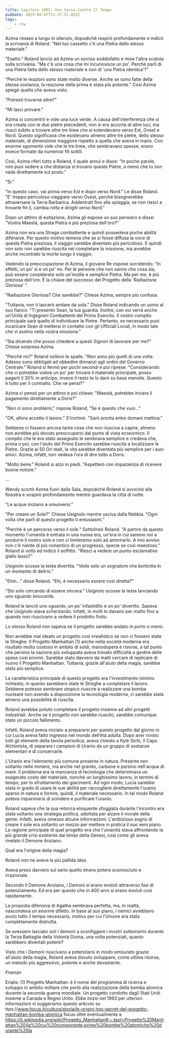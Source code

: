 ```yaml
---
title: Capitolo 1002- Una Corsa Contro Il Tempo
pubDate: 2025-08-07T11:37:51.051Z
tags:
    - rtw
---
```







Azima rimase a lungo in silenzio, dopodiché respirò profondamente e indicò la scrivania di Roland. "Nel tuo cassetto c'è una Pietra dello stesso materiale."


"Esatto." Roland lanciò ad Azima un sorriso soddisfatto e mise l'altra scatola sulla scrivania. "Ma c'è una cosa che mi incuriosisce un po'. Perché parli di una Pietra fatta dello stesso materiale e non di 'una Pietra identica'?"


"Perché le reazioni sono state molto diverse. Anche se sono fatte della stessa sostanza, la reazione della prima è stata più potente." Così Azima spiegò quello che aveva visto.


"Potresti trovarne altre?"


"Mi lasci provare."


Azima si concentrò e vide una luce verde. A causa dell'interferenza che si era creata con le due pietre precedenti, non si era accorta di altre luci, ma riuscì subito a trovare altre tre linee che si estendevano verso Est, Ovest e Nord. Questo significava che esistevano almeno altre tre pietre, dello stesso materiale, di dimensione maggiore rispetto a quella che aveva in mano. Con enorme sgomento vide che le tre linee, che sembravano spesse, erano invece formate da numerosi fili sottili.


Così, Azima riferì tutto a Roland, il quale annuì e disse: "In poche parole, non puoi vedere a che distanza si trovano queste Pietre, a meno che tu non vada direttamente sul posto."


"Sì."


"In questo caso, vai prima verso Est e dopo verso Nord." Le disse Roland. "E' troppo pericoloso viaggiare verso Ovest, perché bisognerebbe attraversare la Terra Barbarica. Addentrati fino alla spiaggia, se non riesci a trovarle fin lì, cambia rotta e dirigiti verso Nord."


Dopo un attimo di esitazione, Azima gli espose un suo pensiero e disse: "Vostra Maestà, questa Pietra è più preziosa dell'oro?"


Azima non era una Strega combattente e quindi possedeva poche abilità difensive. Per questo motivo temeva che se si fosse diffusa la voce di questa Pietra preziosa, il viaggio sarebbe diventato più pericoloso. E quindi non solo non sarebbe riuscita nel completare la missione, ma avrebbe anche incontrato la morte lungo il viaggio.


Vedendo la preoccupazione di Azima, il giovane Re rispose sorridendo: "In effetti, un po' sì e un po' no. Per le persone che non sanno che cosa sia, può essere considerata solo un'inutile e semplice Pietra. Ma per me, è più preziosa dell'oro. È la chiave del successo del Progetto della 'Radiazione Gloriosa' ".


"Radiazione Gloriosa? Che sarebbe?" Chiese Azima, sempre più confusa.


"Tuttavia, non ti lascerò andare da sola." Disse Roland indicando un uomo al suo fianco. "Ti presento Sean, la tua guardia. Inoltre, con voi verrà anche un’Unità di Ingegneri Combattenti del Primo Esercito. Il vostro compito principale sarà quello di individuare le Pietre. Pertanto, se necessario puoi incaricare Sean di mettersi in contatto con gli Ufficiali Locali, in modo tale che vi aiutino nella vostra missione."


"Sta dicendo che posso chiedere a questi Signori di lavorare per me?" Chiese sorpresa Azima.


"Perché no?" Roland sollevò le spalle. "Non sono più quelli di una volta. Adesso sono obbligati ad obbedire dinnanzi agli ordini del Governo Centrale." Roland si fermò per pochi secondi e poi riprese. "Considerando che ci potrebbe volere un po' per trovare il materiale principale, posso pagarti il 30% in anticipo, invece il resto te lo darò su base mensile. Questo è tutto per il contratto. Che ne pensi?"


Azima ci pensò per un attimo e poi chiese: "Maestà, potrebbe inviare il pagamento direttamente a Doris?"


"Non ci sono problemi," rispose Roland, "Se è questo che vuoi..."


"OK, allora accetto il lavoro." S'inchinò. "Sarò pronta entro domani mattina."


Sebbene ci fossero ancora tante cose che non riusciva a capire, almeno non avrebbe più dovuto preoccuparsi dal punto di vista economico. Il compito che le era stato assegnato le sembrava semplice e credeva che, prima o poi, con l'aiuto del Primo Esercito sarebbe riuscita a localizzare le Pietre. Grazie ai 50 Ori reali, la vita sarebbe diventata più semplice per i suoi amici. Azima, infatti, non vedeva l'ora di dire tutto a Doris.


"Molto bene." Roland si alzò in piedi. "Aspetterò con impazienza di ricevere buone notizie."


...


Wendy scortò Azima fuori dalla Sala, dopodiché Roland si avvicinò alla finestra e sospirò profondamente mentre guardava la città di notte.


"Le acque iniziano a smuoversi."


"Per creare un Sole?" Chiese Usignolo mentre usciva dalla Nebbia. "Ogni volta che parli di questo progetto ti entusiasmi."


"Perché è un percorso verso il sole." Sottolineò Roland. "A partire da questo momento l'umanità è entrata in una nuova era, un'era in cui saremo noi a produrre il nostro sole e non ci limiteremo solo ad ammirarlo. A mio avviso non c'è niente di più romantico di un progresso, specie se così maestoso." Roland si voltò ed indicò il soffitto. "Riesci a vedere un punto esclamativo giallo lassù?"


Usignolo scosse la testa divertita. "Vedo solo un sognatore che borbotta in un momento di delirio."


"Ehm..." disse Roland. "Ehi, è necessario essere così diretta?"


"Sto solo cercando di essere sincera." Usignolo scosse la testa lanciando uno sguardo innocente.


Roland le lanciò uno sguardo, un po' infastidito e un po' divertito. Sapeva che Usignolo stava scherzando. Infatti, in molti lo davano per matto fino a quando non riuscivano a vedere il prodotto finito.


Lo stesso Roland non sapeva se il progetto sarebbe andato in porto o meno.


Non avrebbe mai ideato un progetto così irrealistico se non ci fossero state le Streghe. Il Progetto Manhattan (1) anche nella società moderna era risultato molto costoso in ambito di soldi, manodopera e risorse, a tal punto che persino la nazione più sviluppata aveva trovato difficoltà a gestire delle spese così enormi. Sarebbe stato davvero da matti cercare di replicare di nuovo il Progetto Manhattan. Tuttavia, grazie all'aiuto della magia, sarebbe stato più semplice.


La caratteristica principale di questo progetto era l'investimento minimo richiesto, in quanto sarebbero state le Streghe a completare il lavoro. Sebbene potesse sembrare utopico riuscire a realizzare una bomba nucleare non avendo a disposizione la tecnologia moderna, ci sarebbe stata almeno una possibilità di riuscita.


Roland avrebbe potuto completare il progetto insieme ad altri progetti industriali. Anche se il progetto non sarebbe riuscito, sarebbe comunque stato un piccolo fallimento.


Infatti, Roland aveva iniziato a prepararsi per questo progetto dal giorno in cui Lucia aveva fatto ingresso nel mondo dell’età adulta. Dopo aver rivisto tutti gli elementi della tavola periodica, aveva chiesto a Kyle Sichi, il Capo Alchimista, di separare i campioni di Uranio da un gruppo di sostanze elementari e di conservarle.


L'Uranio era l'elemento più comune presente in natura. Presente non soltanto nelle miniere, ma anche nel granito, carbone e persino nell'acqua di mare. Il problema era la mancanza di tecnologia che determinava un esagerato costo del materiale, nonché un lunghissimo lavoro, in termini di tempo, per lo sfruttamento dei giacimenti. Ad ogni modo, Lucia sarebbe stata in grado di usare le sue abilità per raccogliere direttamente l'uranio sparso in natura e fornire, quindi, il materiale necessario. In tal modo Roland poteva risparmiarsi di scindere e purificare l'uranio.


Roland sapeva che la sua retorica eloquente sfoggiata durante l'incontro era stata soltanto una strategia politica, adottata per alzare il morale della gente. Infatti, aveva omesso alcune informazioni. L'ambizioso sogno di creare il sole era soltanto un mezzo per mettere in pratica il suo vero piano. La ragione principale di quel progetto era che l'umanità stava affrontando la più grande crisi esistente dai tempi della Genesi, così come gli aveva rivelato il Demone Anziano.


Qual era l'origine della magia?


Roland non ne aveva la più pallida idea.


Aveva preso davvero sul serio quello strano potere sconosciuto e irrazionale.


Secondo il Demone Anziano, i Demoni si erano evoluti attraverso fasi di potenziamento. Ed era per questo che in 400 anni si erano evoluti così rapidamente.


La proposta difensiva di Agatha sembrava perfetta, ma, in realtà, nascondeva un enorme difetto. In base al suo piano, i nemici avrebbero avuto tutto il tempo necessario, motivo per cui l'Unione era stata completamente distrutta.


Se avessero lasciato soli i demoni a sconfiggere i mostri sottomarini durante la Terza Battaglia della Volontà Divina, una volta potenziati, quanto sarebbero diventati potenti?


Visto che i Demoni riuscivano a potenziarsi in modo smisurato grazie all'aiuto della magia, Roland aveva dovuto sviluppare, come ultima risorsa, un metodo più aggressivo, potente e anche devastante.






<em>Framan</em>


Erialis: (1) Progetto Manhattan: è il nome del programma di ricerca e sviluppo in ambito militare che portò alla realizzazione della bomba atomica durante la seconda guerra mondiale. Un progetto condotto dagli Stati Uniti insieme a Canada e Regno Unito. Ebbe inizio nel 1993 per ulteriori informazioni vi suggeriamo questo articolo su ttps://www.focus.it/cultura/storia/le-origini-top-secret-del-progetto-manhattan-bomba-atomica focus oltre eventualmente a https://it.wikipedia.org/wiki/Progetto_Manhattan#:~:text=Progetto%20Manhattan%20(la%20cui%20componente,prime%20bombe%20atomiche%20durante%20la


                                


                                



